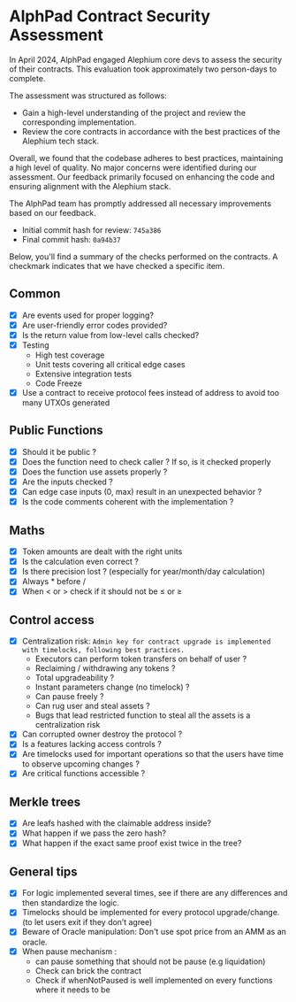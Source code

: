 # AlphPad Contract Security Assessment

In April 2024, AlphPad engaged Alephium core devs to assess the security of their contracts. This evaluation took approximately two person-days to complete.

The assessment was structured as follows:

- Gain a high-level understanding of the project and review the corresponding implementation.
- Review the core contracts in accordance with the best practices of the Alephium tech stack.

Overall, we found that the codebase adheres to best practices, maintaining a high level of quality. No major concerns were identified during our assessment. Our feedback primarily focused on enhancing the code and ensuring alignment with the Alephium stack.

The AlphPad team has promptly addressed all necessary improvements based on our feedback.
- Initial commit hash for review: `745a386`
- Final commit hash: `0a94b37`

Below, you'll find a summary of the checks performed on the contracts. A checkmark indicates that we have checked a specific item.

## Common
- [x] Are events used for proper logging?
- [x] Are user-friendly error codes provided?
- [x] Is the return value from low-level calls checked?
- [x] Testing
  * High test coverage
  * Unit tests covering all critical edge cases
  * Extensive integration tests
  * Code Freeze
- [x] Use a contract to receive protocol fees instead of address to avoid too many UTXOs generated

## Public Functions
- [x] Should it be public ?
- [x] Does the function need to check caller ? If so, is it checked properly
- [x] Does the function use assets properly ?
- [x] Are the inputs checked ?
- [x] Can edge case inputs (0, max) result in an unexpected behavior ?
- [x] Is the code comments coherent with the implementation ?

## Maths

- [x] Token amounts are dealt with the right units
- [x] Is the calculation even correct ?
- [x] Is there precision lost ? (especially for year/month/day calculation)
- [x] Always * before /
- [x] When < or > check if it should not be ≤ or ≥

## Control access

- [x] Centralization risk: `Admin key for contract upgrade is implemented with timelocks, following best practices.`
  * Executors can perform token transfers on behalf of user ?
  * Reclaiming / withdrawing any tokens ?
  * Total upgradeability ?
  * Instant parameters change (no timelock) ?
  * Can pause freely ?
  * Can rug user and steal assets ?
  * Bugs that lead restricted function to steal all the assets is a centralization risk
- [x] Can corrupted owner destroy the protocol ?
- [x] Is a features lacking access controls ?
- [x] Are timelocks used for important operations so that the users have time to observe upcoming changes ?
- [x] Are critical functions accessible ?

## Merkle trees
- [x] Are leafs hashed with the claimable address inside?
- [x] What happen if we pass the zero hash?
- [x] What happen if the exact same proof exist twice in the tree?

## General tips
- [x] For logic implemented several times, see if there are any differences and then standardize the logic.
- [x] Timelocks should be implemented for every protocol upgrade/change. (to let users exit if they don’t agree)
- [x] Beware of Oracle manipulation: Don't use spot price from an AMM as an oracle.
- [x] When pause mechanism :
  * can pause something that should not be pause (e.g liquidation)
  * Check can brick the contract
  * Check if whenNotPaused is well implemented on every functions where it needs to be
